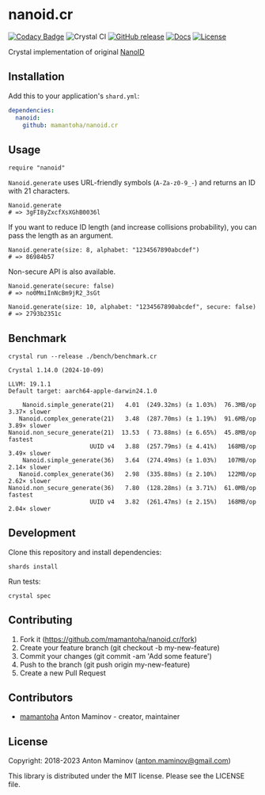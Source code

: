 # nanoid.cr

[![Codacy Badge](https://api.codacy.com/project/badge/Grade/3108082114df406abb95c38bf751c2f0)](https://app.codacy.com/app/mamantoha/nanoid.cr?utm_source=github.com&utm_medium=referral&utm_content=mamantoha/nanoid.cr&utm_campaign=Badge_Grade_Settings)
![Crystal CI](https://github.com/mamantoha/nanoid.cr/workflows/Crystal%20CI/badge.svg?branch=master)
[![GitHub release](https://img.shields.io/github/release/mamantoha/nanoid.cr.svg)](https://github.com/mamantoha/nanoid.cr/releases)
[![Docs](https://img.shields.io/badge/docs-available-brightgreen.svg)](https://mamantoha.github.io/nanoid.cr/)
[![License](https://img.shields.io/github/license/mamantoha/nanoid.cr.svg)](https://github.com/mamantoha/nanoid.cr/blob/master/LICENSE)

Crystal implementation of original [NanoID](https://github.com/ai/nanoid)

## Installation

Add this to your application's `shard.yml`:

```yaml
dependencies:
  nanoid:
    github: mamantoha/nanoid.cr
```

## Usage

```crystal
require "nanoid"
```

`Nanoid.generate` uses URL-friendly symbols (`A-Za-z0-9_-`) and returns an ID with 21 characters.

```crystal
Nanoid.generate
# => 3gFI8yZxcfXsXGhB0036l
```

If you want to reduce ID length (and increase collisions probability), you can pass the length as an argument.

```crystal
Nanoid.generate(size: 8, alphabet: "1234567890abcdef")
# => 86984b57
```

Non-secure API is also available.

```crystal
Nanoid.generate(secure: false)
# => no0MmiInNcBm9jR2_3sGt

Nanoid.generate(size: 10, alphabet: "1234567890abcdef", secure: false)
# => 2793b2351c
```

## Benchmark

`crystal run --release ./bench/benchmark.cr`

```console
Crystal 1.14.0 (2024-10-09)

LLVM: 19.1.1
Default target: aarch64-apple-darwin24.1.0

    Nanoid.simple_generate(21)   4.01  (249.32ms) (± 1.03%)  76.3MB/op   3.37× slower
   Nanoid.complex_generate(21)   3.48  (287.70ms) (± 1.19%)  91.6MB/op   3.89× slower
Nanoid.non_secure_generate(21)  13.53  ( 73.88ms) (± 6.65%)  45.8MB/op        fastest
                       UUID v4   3.88  (257.79ms) (± 4.41%)   168MB/op   3.49× slower
    Nanoid.simple_generate(36)   3.64  (274.49ms) (± 1.03%)   107MB/op   2.14× slower
   Nanoid.complex_generate(36)   2.98  (335.88ms) (± 2.10%)   122MB/op   2.62× slower
Nanoid.non_secure_generate(36)   7.80  (128.28ms) (± 3.71%)  61.0MB/op        fastest
                       UUID v4   3.82  (261.47ms) (± 2.15%)   168MB/op   2.04× slower
```

## Development

Clone this repository and install dependencies:

```console
shards install
```

Run tests:

```console
crystal spec
```

## Contributing

1. Fork it (<https://github.com/mamantoha/nanoid.cr/fork>)
2. Create your feature branch (git checkout -b my-new-feature)
3. Commit your changes (git commit -am 'Add some feature')
4. Push to the branch (git push origin my-new-feature)
5. Create a new Pull Request

## Contributors

- [mamantoha](https://github.com/mamantoha) Anton Maminov - creator, maintainer

## License

Copyright: 2018-2023 Anton Maminov (anton.maminov@gmail.com)

This library is distributed under the MIT license. Please see the LICENSE file.

